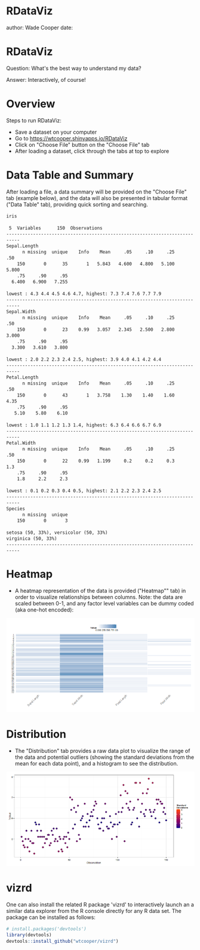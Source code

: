 RDataViz
========================================================
author: Wade Cooper
date: 

RDataViz
========================================================

Question: 
  What's the best way to understand my data? 

Answer: 
  Interactively, of course! 

Overview
========================================================

Steps to run RDataViz:  
 - Save a dataset on your computer 
 - Go to https://wtcooper.shinyapps.io/RDataViz  
 - Click on "Choose File" button on the "Choose File" tab
 - After loading a dataset, click through the tabs at top to explore


Data Table and Summary
========================================================

After loading a file, a data summary will be provided on the "Choose File" tab (example below), and the data will also be presented in tabular format ("Data Table" tab), providing quick sorting and searching.  


```
iris 

 5  Variables      150  Observations
---------------------------------------------------------------------------
Sepal.Length 
      n missing  unique    Info    Mean     .05     .10     .25     .50 
    150       0      35       1   5.843   4.600   4.800   5.100   5.800 
    .75     .90     .95 
  6.400   6.900   7.255 

lowest : 4.3 4.4 4.5 4.6 4.7, highest: 7.3 7.4 7.6 7.7 7.9 
---------------------------------------------------------------------------
Sepal.Width 
      n missing  unique    Info    Mean     .05     .10     .25     .50 
    150       0      23    0.99   3.057   2.345   2.500   2.800   3.000 
    .75     .90     .95 
  3.300   3.610   3.800 

lowest : 2.0 2.2 2.3 2.4 2.5, highest: 3.9 4.0 4.1 4.2 4.4 
---------------------------------------------------------------------------
Petal.Length 
      n missing  unique    Info    Mean     .05     .10     .25     .50 
    150       0      43       1   3.758    1.30    1.40    1.60    4.35 
    .75     .90     .95 
   5.10    5.80    6.10 

lowest : 1.0 1.1 1.2 1.3 1.4, highest: 6.3 6.4 6.6 6.7 6.9 
---------------------------------------------------------------------------
Petal.Width 
      n missing  unique    Info    Mean     .05     .10     .25     .50 
    150       0      22    0.99   1.199     0.2     0.2     0.3     1.3 
    .75     .90     .95 
    1.8     2.2     2.3 

lowest : 0.1 0.2 0.3 0.4 0.5, highest: 2.1 2.2 2.3 2.4 2.5 
---------------------------------------------------------------------------
Species 
      n missing  unique 
    150       0       3 

setosa (50, 33%), versicolor (50, 33%) 
virginica (50, 33%) 
---------------------------------------------------------------------------
```







Heatmap
========================================================

 - A heatmap representation of the data is provided ("Heatmap"" tab) in order to visualize relationships between columns.  Note: the data are scaled between 0-1, and any factor level variables can be dummy coded (aka one-hot encoded): 

![plot of chunk unnamed-chunk-2](RDataViz-figure/unnamed-chunk-2-1.png) 




Distribution
========================================================

 - The "Distribution" tab provides a raw data plot to visualize the range of the data and potential outliers (showing the standard deviations from the mean for each data point), and a histogram to see the distribution.  

![plot of chunk unnamed-chunk-3](RDataViz-figure/unnamed-chunk-3-1.png) 



vizrd
========================================================

One can also install the related R package 'vizrd' to interactively launch an a similar data explorer from the R console directly for any R data set.  The package can be installed as follows:



```r
# install.packages('devtools')
library(devtools) 
devtools::install_github("wtcooper/vizrd") 
```
